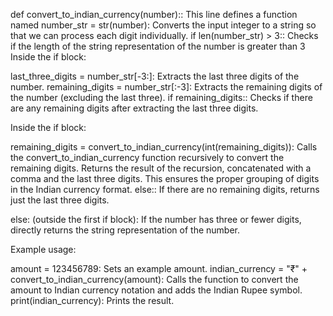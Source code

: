 def convert_to_indian_currency(number):: This line defines a function named
number_str = str(number): Converts the input integer to a string so that we can process each digit individually.
if len(number_str) > 3:: Checks if the length of the string representation of the number is greater than 3
Inside the if block:

last_three_digits = number_str[-3:]: Extracts the last three digits of the number.
remaining_digits = number_str[:-3]: Extracts the remaining digits of the number (excluding the last three).
if remaining_digits:: Checks if there are any remaining digits after extracting the last three digits.

Inside the if block:

remaining_digits = convert_to_indian_currency(int(remaining_digits)): Calls the convert_to_indian_currency function recursively to convert the remaining digits.
Returns the result of the recursion, concatenated with a comma and the last three digits. This ensures the proper grouping of digits in the Indian currency format.
else:: If there are no remaining digits, returns just the last three digits.

else: (outside the first if block): If the number has three or fewer digits, directly returns the string representation of the number.

Example usage:

amount = 123456789: Sets an example amount.
indian_currency = "₹" + convert_to_indian_currency(amount): Calls the function to convert the amount to Indian currency notation and adds the Indian Rupee symbol.
print(indian_currency): Prints the result.
